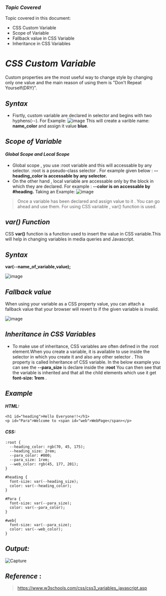 ### _Topic Covered_
Topic covered in this document:
- CSS Custom Variable
- Scope of Variable
- Fallback value in CSS Variable
- Inheritance in CSS Variables
# _CSS Custom Variable_
Custom properties are the most useful way to change style by changing only one value and the main reason of using them is "Don't Repeat Yourself(DRY)".
## _Syntax_
- Fisrtly, custom variable are declared in selector and begins with two hyphens(--).
For Example:
![image](https://user-images.githubusercontent.com/76036422/134815039-f540a1e5-0cff-4eab-a568-3bbfb99ed7b5.png)
This will create a varible name:  **name_color** and assign it value **blue**.
## _Scope of Variable_
#### _Global Scope and Local Scope_
- Global scope , you use :root variable and this will accessable by any selector. :root is a pseudo-class selector . For example given below : 
**--heading_color is accessable by any selector.**
- On the other hand , local variable are accessable only by the block in which they are declared. For example : 
**--color is on accessable by #heading.**
Taking an Example:
![image](https://user-images.githubusercontent.com/76036422/134784241-07e375a8-af0e-47ca-a300-c9c95ba65b5d.png)
>Once a variable has been declared and assign value to it . You can go ahead and use them.
For using CSS variable , var() function is used.
## _var() Function_
CSS **var()** function is a function used to insert the value in CSS variable.This will help in changing variables in media queries and Javascript.
## _Syntax_
**var(--name_of_variable,value);**

![image](https://user-images.githubusercontent.com/76036422/134814880-3eafd594-d146-45d5-b332-1c626ebcfa13.png)

## _Fallback value_

When using your variable as a CSS property value, you can attach a fallback value that your browser will revert to if the given variable is invalid.

![image](https://user-images.githubusercontent.com/76036422/134814967-fcf21362-f503-4c19-8185-271874a543e3.png)

## _Inheritance in CSS Variables_

- To make use of inheritance, CSS variables are often defined in the :root element.When you create a variable, it is available to use inside the selector in which you create it and also any other selector . This property is called Inheritance of CSS variable.
In the below example you can see the **--para_size** is declare inside the **:root** You can then see that the variable is inherited and that all the child elements which use it get **font-size: 1rem** .
## _Example_
#### _HTML:_
```
<h1 id="heading">Hello Everyone!!</h1>
<p id="Para">Welcome to <span id="web">WebPage</span></p>
```
#### _CSS:_
```
:root {
  --heading_color: rgb(70, 45, 175); 
  --heading_size: 2rem;
  --para_color: #000;
  --para_size: 1rem;
  --web_color: rgb(45, 177, 201);
}

#heading {
  font-size: var(--heading_size);
  color: var(--heading_color);
}

#Para {
  font-size: var(--para_size);
  color: var(--para_color);
}

#web{
  font-size: var(--para_size);
  color: var(--web_color);
}
```
## _Output:_

![Capture](https://user-images.githubusercontent.com/76036422/134403483-d4320d0a-df35-4a7c-a3b7-d25b149da8cb.PNG)

## _Reference_ : 
> https://www.w3schools.com/css/css3_variables_javascript.asp 
